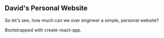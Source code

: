 ## David's Personal Website
So let's see, how much can we over engineer a simple, personal website?


Bootstrapped with create-react-app.